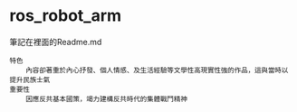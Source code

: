 # ros_robot_arm
筆記在裡面的Readme.md

    特色
        內容卻著重於內心抒發、個人情感、及生活經驗等文學性高現實性強的作品，這與當時以提升民族士氣
    重要性
        因應反共基本國策，竭力建構反共時代的集體戰鬥精神
